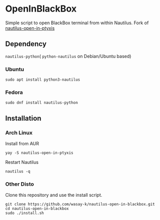 # OpenInBlackBox

<p>Simple script to open BlackBox terminal from within Nautilus.
Fork of <a href="https://github.com/cargocats/nautilus-open-in-ptyxis/">nautilus-open-in-ptyxis</a>

## Dependency
`nautilus-python`( `python-nautilus` on Debian/Ubuntu based)
### Ubuntu
```
sudo apt install python3-nautilus
```
### Fedora
```
sudo dnf install nautilus-python
```

## Installation

### Arch Linux
Install from AUR
```
yay -S nautilus-open-in-ptyxis
```
Restart Nautilus
```
nautilus -q
```

### Other Disto

Clone this repository and use the install script.
```
git clone https://github.com/wasay-k/nautilus-open-in-blackbox.git
cd nautilus-open-in-blackbox
sudo ./install.sh
```
